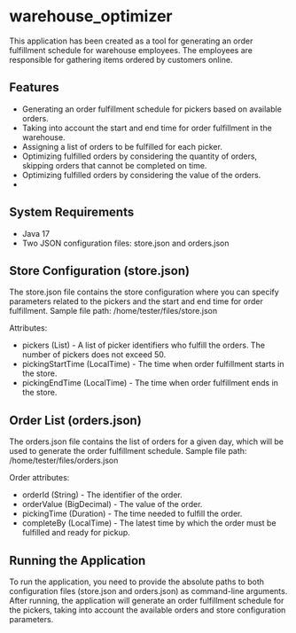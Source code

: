 # warehouse_optimizer

This application has been created as a tool for generating an order fulfillment schedule for warehouse employees. The employees are responsible for gathering items ordered by customers online.

Features
-------------------------
* Generating an order fulfillment schedule for pickers based on available orders.
* Taking into account the start and end time for order fulfillment in the warehouse.
* Assigning a list of orders to be fulfilled for each picker.
* Optimizing fulfilled orders by considering the quantity of orders, skipping orders that cannot be completed on time.
* Optimizing fulfilled orders by considering the value of the orders.
* 
System Requirements
-------------------------
* Java 17
* Two JSON configuration files: store.json and orders.json

Store Configuration (store.json)
-------------------------
The store.json file contains the store configuration where you can specify parameters related to the pickers and the start and end time for order fulfillment.
Sample file path: /home/tester/files/store.json

Attributes:

* pickers (List<String>) - A list of picker identifiers who fulfill the orders. The number of pickers does not exceed 50.
* pickingStartTime (LocalTime) - The time when order fulfillment starts in the store.
* pickingEndTime (LocalTime) - The time when order fulfillment ends in the store.

Order List (orders.json)
-------------------------
The orders.json file contains the list of orders for a given day, which will be used to generate the order fulfillment schedule.
Sample file path: /home/tester/files/orders.json

Order attributes:

* orderId (String) - The identifier of the order.
* orderValue (BigDecimal) - The value of the order.
* pickingTime (Duration) - The time needed to fulfill the order.
* completeBy (LocalTime) - The latest time by which the order must be fulfilled and ready for pickup.
  
Running the Application
-------------------------
To run the application, you need to provide the absolute paths to both configuration files (store.json and orders.json) as command-line arguments.
After running, the application will generate an order fulfillment schedule for the pickers, taking into account the available orders and store configuration parameters.
